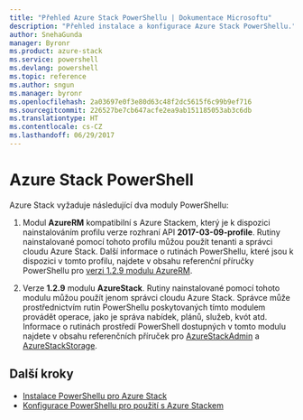 ```yaml
---
title: "Přehled Azure Stack PowerShellu | Dokumentace Microsoftu"
description: "Přehled instalace a konfigurace Azure Stack PowerShellu."
author: SnehaGunda
manager: Byronr
ms.product: azure-stack
ms.service: powershell
ms.devlang: powershell
ms.topic: reference
ms.author: sngun
ms.manager: byronr
ms.openlocfilehash: 2a03697e0f3e80d63c48f2dc5615f6c99b9ef716
ms.sourcegitcommit: 226527be7cb647acfe2ea9ab151185053ab3c6db
ms.translationtype: HT
ms.contentlocale: cs-CZ
ms.lasthandoff: 06/29/2017
---
```

# <a name="azure-stack-powershell"></a>Azure Stack PowerShell 

Azure Stack vyžaduje následující dva moduly PowerShellu:  

1. Modul **AzureRM** kompatibilní s Azure Stackem, který je k dispozici nainstalováním profilu verze rozhraní API **2017-03-09-profile**. Rutiny nainstalované pomocí tohoto profilu můžou použít tenanti a správci cloudu Azure Stack. Další informace o rutinách PowerShellu, které jsou k dispozici v tomto profilu, najdete v obsahu referenční příručky PowerShellu pro [verzi 1.2.9 modulu AzureRM](https://docs.microsoft.com/en-us/powershell/azure/overview?view=azurermps-1.2.9).  

2. Verze **1.2.9** modulu **AzureStack**. Rutiny nainstalované pomocí tohoto modulu můžou použít jenom správci cloudu Azure Stack. Správce může prostřednictvím rutin PowerShellu poskytovaných tímto modulem provádět operace, jako je správa nabídek, plánů, služeb, kvót atd. Informace o rutinách prostředí PowerShell dostupných v tomto modulu najdete v obsahu referenčních příruček pro [AzureStackAdmin](https://docs.microsoft.com/en-us/powershell/module/azurerm.azurestackadmin/?view=azurestackps-1.2.9#azurerm.azurestackadmin) a [AzureStackStorage](https://docs.microsoft.com/en-us/powershell/module/azurerm.azurestackstorage/?view=azurestackps-1.2.9#azurerm.azurestackstorage).

## <a name="next-steps"></a>Další kroky

* [Instalace PowerShellu pro Azure Stack](https://docs.microsoft.com/en-us/azure/azure-stack/azure-stack-powershell-install?view=azurestackps-1.2.9&toc=%2fpowershell%2fmodule%2ftoc.json%3fview%3dazurestackps-1.2.9&view=azurestackps-1.2.9)
* [Konfigurace PowerShellu pro použití s Azure Stackem](https://docs.microsoft.com/en-us/azure/azure-stack/azure-stack-powershell-configure?view=azurestackps-1.2.9&toc=%2fpowershell%2fmodule%2ftoc.json%3fview%3dazurestackps-1.2.9&view=azurestackps-1.2.9)


